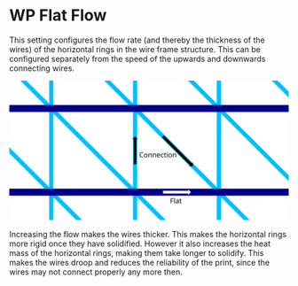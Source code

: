 WP Flat Flow
====
This setting configures the flow rate (and thereby the thickness of the wires) of the horizontal rings in the wire frame structure. This can be configured separately from the speed of the upwards and downwards connecting wires.

![Where the different flow settings apply](images/wireframe_flow.svg)

Increasing the flow makes the wires thicker. This makes the horizontal rings more rigid once they have solidified. However it also increases the heat mass of the horizontal rings, making them take longer to solidify. This makes the wires droop and reduces the reliability of the print, since the wires may not connect properly any more then.